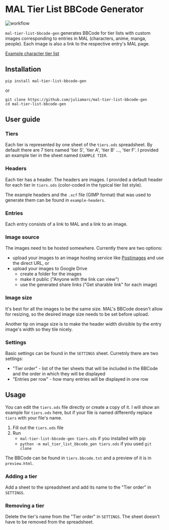 # MAL Tier List BBCode Generator

![workflow](https://github.com/juliamarc/mal-tier-list-bbcode-gen/actions/workflows/mal-tier-list-bbcode-gen.yaml/badge.svg)

`mal-tier-list-bbcode-gen` generates BBCode for tier lists with custom images corresponding to entries in MAL (characters, anime, manga, people).
Each image is also a link to the respective entry's MAL page.

[Example character tier list](https://myanimelist.net/blog.php?eid=844887)

## Installation
```
pip install mal-tier-list-bbcode-gen
```
or
```
git clone https://github.com/juliamarc/mal-tier-list-bbcode-gen
cd mal-tier-list-bbcode-gen
```

## User guide

### Tiers
Each tier is represented by one sheet of the `tiers.ods` spreadsheet.
By default there are 7 tiers named 'tier S', 'tier A', 'tier B' ..., 'tier F'.
I provided an example tier in the sheet named `EXAMPLE TIER`.

### Headers
Each tier has a header.
The headers are images.
I provided a default header for each tier in `tiers.ods` (color-coded in the typical tier list style).

The example headers and the `.xcf` file (GIMP format) that was used to generate them can be found in `example-headers`.

### Entries
Each entry consists of a link to MAL and a link to an image.

### Image source
The images need to be hosted somewhere.
Currently there are two options:
* upload your images to an image hosting service like [Postimages](https://postimages.org/) and use the direct URL, or
* upload your images to Google Drive
    - create a folder for the images
    - make it public ("Anyone with the link can view")
    - use the generated share links ("Get sharable link" for each image)

### Image size
It's best for all the images to be the same size.
MAL's BBCode doesn't allow for resizing, so the desired image size needs to be set before upload.

Another tip on image size is to make the header width divisible by the entry image's width so they tile nicely.

### Settings
Basic settings can be found in the `SETTINGS` sheet.
Curretnly there are two settings:
* "Tier order" - list of the tier sheets that will be included in the BBCode and the order in which they will be displayed
* "Entries per row" - how many entries will be displayed in one row

## Usage

You can edit the `tiers.ods` file directly or create a copy of it.
I will show an example for `tiers.ods` here, but if your file is named differently replace `tiers` with your file's name.

1. Fill out the `tiers.ods` file
2. Run
    - `mal-tier-list-bbcode-gen tiers.ods` if you installed with pip
    - `python -m mal_tier_list_bbcode_gen tiers.ods` if you used `git clone`

The BBCode can be found in `tiers.bbcode.txt` and a preview of it is in `preview.html`.

### Adding a tier
Add a sheet to the spreadsheet and add its name to the "Tier order" in `SETTINGS`.

### Removing a tier
Delete the tier's name from the "Tier order" in `SETTINGS`.
The sheet doesn't have to be removed from the spreadsheet.
